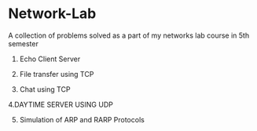 # Network-Lab
A collection of problems solved as a part of my networks lab course in 5th semester


1. Echo Client Server

2. File transfer using TCP

3. Chat using TCP

4.DAYTIME SERVER USING UDP

5. Simulation of ARP and RARP Protocols
